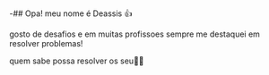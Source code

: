 -## Opa! meu nome é Deassis  👍

gosto de desafios e em muitas profissoes sempre me destaquei em resolver problemas!

quem sabe possa resolver os seu🐱‍👤
